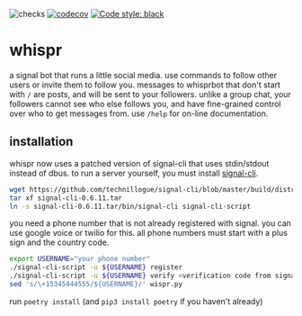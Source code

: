 ![checks](https://github.com/technillogue/whispr/workflows/checks/badge.svg)
[![codecov](https://codecov.io/gh/technillogue/whispr/branch/main/graph/badge.svg?token=bjcvyeVTsL)](https://codecov.io/gh/technillogue/whispr) [![Code style: black](https://img.shields.io/badge/code%20style-black-000000.svg)](https://github.com/psf/black) 

# whispr

a signal bot that runs a little social media. use commands to follow other users or invite them to follow you. messages to whisprbot that don't start with `/` are posts, and will be sent to your followers. unlike a group chat, your followers cannot see who else follows you, and have fine-grained control over who to get messages from. use `/help` for on-line documentation.


## installation 

whispr now uses a patched version of signal-cli that uses stdin/stdout instead of dbus. 
to run a server yourself, you must install [signal-cli](https://github.com/AsamK/signal-cli).

```sh
wget https://github.com/technillogue/signal-cli/blob/master/build/distributions/signal-cli-0.6.11.tar
tar xf signal-cli-0.6.11.tar 
ln -s signal-cli-0.6.11.tar/bin/signal-cli signal-cli-script
```

you need a phone number that is not already registered with signal. you can use google voice or twilio for this. all phone numbers must start with a plus sign and the country code.

```sh
export USERNAME="your phone number"
./signal-cli-script -u ${USERNAME} register
./signal-cli-script -u ${USERNAME} verify <verification code from signal>
sed 's/\+15345444555/${USERNAME}/' wispr.py
```

run `poetry install` (and `pip3 install poetry` if you haven't already)
